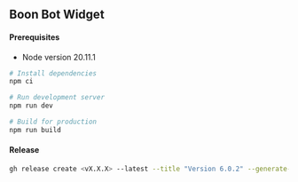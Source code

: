 ## Boon Bot Widget

#### Prerequisites
- Node version 20.11.1

```bash
# Install dependencies
npm ci

# Run development server
npm run dev

# Build for production
npm run build
```


#### Release

```bash
gh release create <vX.X.X> --latest --title "Version 6.0.2" --generate-notes
```